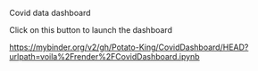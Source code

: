 Covid data dashboard

Click on this button to launch the dashboard

https://mybinder.org/v2/gh/Potato-King/CovidDashboard/HEAD?urlpath=voila%2Frender%2FCovidDashboard.ipynb
